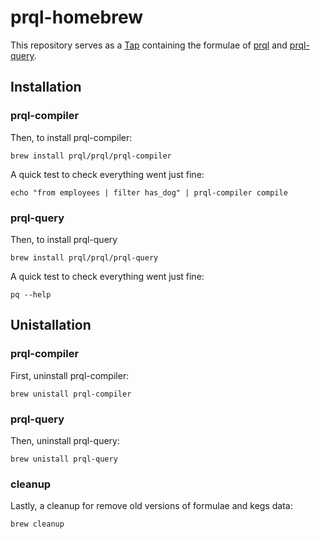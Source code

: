 # prql-homebrew

This repository serves as a [Tap](https://docs.brew.sh/Taps) containing the formulae of 
[prql](https://github.com/prql/prql) and [prql-query](https://github.com/prql/prql-query).

## Installation

### prql-compiler

Then, to install prql-compiler:
						
	brew install prql/prql/prql-compiler

A quick test to check everything went just fine:

	echo "from employees | filter has_dog" | prql-compiler compile

### prql-query

Then, to install prql-query
						
	brew install prql/prql/prql-query

A quick test to check everything went just fine:

	pq --help

## Unistallation

### prql-compiler

First, uninstall prql-compiler:

	brew unistall prql-compiler

### prql-query

Then, uninstall prql-query:

	brew unistall prql-query

### cleanup

Lastly, a cleanup for remove old versions of formulae and kegs data:

	brew cleanup
